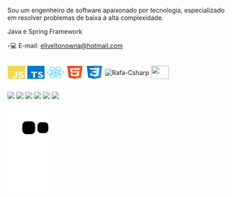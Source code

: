 Sou um engenheiro de software apaixonado por tecnologia, especializado em resolver problemas de baixa à alta complexidade.

Java e Spring Framework

-💻 E-mail: eliveltonowna@hotmail.com

</div>
<div style="display: inline_block"><br>
  <img align="center" alt="Rafa-Js" height="30" width="40" src="https://raw.githubusercontent.com/devicons/devicon/master/icons/javascript/javascript-plain.svg">
  <img align="center" alt="Rafa-Ts" height="30" width="40" src="https://raw.githubusercontent.com/devicons/devicon/master/icons/typescript/typescript-plain.svg">
  <img align="center" alt="Rafa-React" height="30" width="40" src="https://raw.githubusercontent.com/devicons/devicon/master/icons/react/react-original.svg">
  <img align="center" alt="Rafa-HTML" height="30" width="40" src="https://raw.githubusercontent.com/devicons/devicon/master/icons/html5/html5-original.svg">
  <img align="center" alt="Rafa-CSS" height="30" width="40" src="https://raw.githubusercontent.com/devicons/devicon/master/icons/css3/css3-original.svg">
  <img align="center" alt="Rafa-Csharp" height="30" width="40" src="https://cdn.jsdelivr.net/gh/devicons/devicon/icons/nodejs/nodejs-original-wordmark.svg">
  <img align="center" height="30" width="40" src="https://cdn.jsdelivr.net/gh/devicons/devicon/icons/vscode/vscode-original.svg" />
  
  
  </div>

 ##

<div> 
  <a href="https://www.instagram.com/eliveltonsj" target="_blank"><img src="https://img.shields.io/badge/-Instagram-%23E4405F?style=for-the-badge&logo=instagram&logoColor=white" target="_blank"></a>
  <a href="https://www.linkedin.com/in/elivelton-silva-de-jesus-5a5487116" target="_blank"><img src="https://img.shields.io/badge/-LinkedIn-%230077B5?style=for-the-badge&logo=linkedin&logoColor=white" target="_blank"></a> 
  <a target="_blank"><img src= https://img.shields.io/badge/WhatsApp-25D366?style=for-the-badge&logo=whatsapp&logoColor=white>
  <a target="_blank"><img src= https://img.shields.io/badge/Windows-0078D6?style=for-the-badge&logo=windows&logoColor=white>
  <a target="_blank"><img src= https://img.shields.io/badge/Microsoft_Outlook-0078D4?style=for-the-badge&logo=microsoft-outlook&logoColor=white>
  <a target="_blank"><img src= https://img.shields.io/badge/Microsoft_Azure-0089D6?style=for-the-badge&logo=microsoft-azure&logoColor=white>
  
 ![Snake animation](https://github.com/EliveltoNSJ/EliveltoNSJ/blob/output/github-contribution-grid-snake.svg)
  
<div/>
